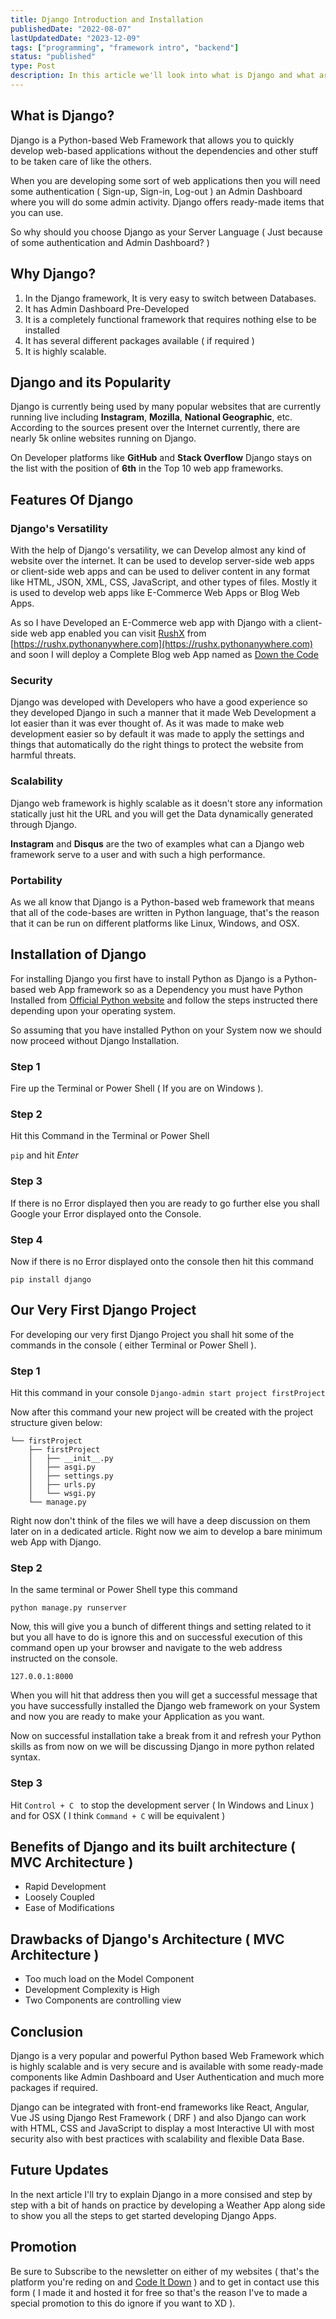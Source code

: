 ```yaml
---
title: Django Introduction and Installation
publishedDate: "2022-08-07"
lastUpdatedDate: "2023-12-09"
tags: ["programming", "framework intro", "backend"]
status: "published"
type: Post
description: In this article we'll look into what is Django and what are it's advantages or disadvantages and why should we bother trying it out.
---
```


## What is Django?

Django is a Python-based Web Framework that allows you to quickly develop web-based applications without the dependencies and other stuff to be taken care of like the others.

When you are developing some sort of web applications then you will need some authentication ( Sign-up, Sign-in, Log-out ) an Admin Dashboard where you will do some admin activity. Django offers ready-made items that you can use.

So why should you choose Django as your Server Language ( Just because of some authentication and Admin Dashboard? )

## Why Django?

1. In the Django framework, It is very easy to switch between Databases.
2. It has Admin Dashboard Pre-Developed
3. It is a completely functional framework that requires nothing else to be installed
4. It has several different packages available ( if required )
5. It is highly scalable.

## Django and its Popularity

Django is currently being used by many popular websites that are currently running live including **Instagram**, **Mozilla**, **National Geographic**, etc. According to the sources present over the Internet currently, there are nearly 5k online websites running on Django.

On Developer platforms like **GitHub** and **Stack Overflow** Django stays on the list with the position of **6th** in the Top 10 web app frameworks.

## Features Of Django

### Django's Versatility

With the help of Django's versatility, we can Develop almost any kind of website over the internet. It can be used to develop server-side web apps or client-side web apps and can be used to deliver content in any format like HTML, JSON, XML, CSS, JavaScript, and other types of files. Mostly it is used to develop web apps like E-Commerce Web Apps or Blog Web Apps.

As so I have Developed an E-Commerce web app with Django with a client-side web app enabled you can visit [RushX](https://rushx.pythonanywhere.com/) from [https://rushx.pythonanywhere.com](https://rushx.pythonanywhere.com) and soon I will deploy a Complete Blog web App named as [Down the Code](https://downthecode.netlify.app)

### Security

Django was developed with Developers who have a good experience so they developed Django in such a manner that it made Web Development a lot easier than it was ever thought of. As it was made to make web development easier so by default it was made to apply the settings and things that automatically do the right things to protect the website from harmful threats.

### Scalability

Django web framework is highly scalable as it doesn't store any information statically just hit the URL and you will get the Data dynamically generated through Django.

**Instagram** and **Disqus** are the two of examples what can a Django web framework serve to a user and with such a high performance.

### Portability

As we all know that Django is a Python-based web framework that means that all of the code-bases are written in Python language, that's the reason that it can be run on different platforms like Linux, Windows, and OSX.

## Installation of Django

For installing Django you first have to install Python as Django is a Python-based web App framework so as a Dependency you must have Python Installed from [Official Python website](https://python.org/) and follow the steps instructed there depending upon your operating system.

So assuming that you have installed Python on your System now we should now proceed without Django Installation.

### Step 1

Fire up the Terminal or Power Shell ( If you are on Windows ).

### Step 2

Hit this Command in the Terminal or Power Shell

`pip` and hit _Enter_

### Step 3

If there is no Error displayed then you are ready to go further else you shall Google your Error displayed onto the Console.

### Step 4

Now if there is no Error displayed onto the console then hit this command

`pip install django`

## Our Very First Django Project

For developing our very first Django Project you shall hit some of the commands in the console ( either Terminal or Power Shell ).

### Step 1

Hit this command in your console `Django-admin start project firstProject`

Now after this command your new project will be created with the project structure given below:

```
└── firstProject
    ├── firstProject
    │   ├── __init__.py
    │   ├── asgi.py
    │   ├── settings.py
    │   ├── urls.py
    │   └── wsgi.py
    └── manage.py
```

Right now don't think of the files we will have a deep discussion on them later on in a dedicated article. Right now we aim to develop a bare minimum web App with Django.

### Step 2

In the same terminal or Power Shell type this command

`python manage.py runserver`

Now, this will give you a bunch of different things and setting related to it but you all have to do is ignore this and on successful execution of this command open up your browser and navigate to the web address instructed on the console.

`127.0.0.1:8000`

When you will hit that address then you will get a successful message that you have successfully installed the Django web framework on your System and now you are ready to make your Application as you want.

Now on successful installation take a break from it and refresh your Python skills as from now on we will be discussing Django in more python related syntax.

### Step 3

Hit `Control + C ` to stop the development server ( In Windows and Linux ) and for OSX ( I think `Command + C` will be equivalent )

## Benefits of Django and its built architecture ( MVC Architecture )

- Rapid Development
- Loosely Coupled
- Ease of Modifications

## Drawbacks of Django's Architecture ( MVC Architecture )

- Too much load on the Model Component
- Development Complexity is High
- Two Components are controlling view

## Conclusion

Django is a very popular and powerful Python based Web Framework which is highly scalable and is very secure and is available with some ready-made components like Admin Dashboard and User Authentication and much more packages if required.

Django can be integrated with front-end frameworks like React, Angular, Vue JS using Django Rest Framework ( DRF ) and also Django can work with HTML, CSS and JavaScript to display a most Interactive UI with most security also with best practices with scalability and flexible Data Base.

## Future Updates

In the next article I'll try to explain Django in a more consised and step by step with a bit of hands on practice by developing a Weather App along side to show you all the steps to get started developing Django Apps.

## Promotion

Be sure to Subscribe to the newsletter on either of my websites ( that's the platform you're reding on and [Code It Down](https://codeitdown.ml/) ) and to get in contact use this form ( I made it and hosted it for free so that's the reason I've to made a special promotion to this do ignore if you want to XD ).
